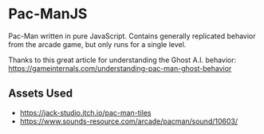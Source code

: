 # Pac-ManJS
Pac-Man written in pure JavaScript. Contains generally replicated behavior from the arcade game, but only runs for a single level. 

Thanks to this great article for understanding the Ghost A.I. behavior: https://gameinternals.com/understanding-pac-man-ghost-behavior

## Assets Used 
- https://jack-studio.itch.io/pac-man-tiles
- https://www.sounds-resource.com/arcade/pacman/sound/10603/

